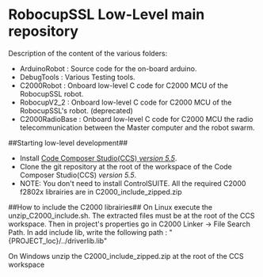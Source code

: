 RobocupSSL Low-Level main repository
==============================
Description of the content of the various folders:
 * ArduinoRobot : Source code for the on-board arduino.
 * DebugTools : Various Testing tools.
 * C2000Robot : Onboard low-level C code for C2000 MCU of the RobocupSSL robot.
 * RobocupV2_2 : Onboard low-level C code for C2000 MCU of the RobocupSSL's robot. (deprecated)
 * C2000RadioBase : Onboard low-level C code for C2000 MCU the radio telecommunication between the Master computer and the robot swarm.

##Starting low-level development##
 * Install  [Code Composer Studio(CCS) *version 5.5*](http://processors.wiki.ti.com/index.php/Download_CCS).
 * Clone the git repository at the root of the workspace of the Code Composer Studio(CCS) *version 5.5*.
 * NOTE: You don't need to install ControlSUITE. All the required C2000 f2802x librairies are in C2000_include_zipped.zip

##How to include the C2000 librairies##
On Linux execute the unzip_C2000_include.sh. The extracted files must be at the root of the CCS workspace.
Then in project's properties go in C2000 Linker -> File Search Path. In add include lib, write the following path : "{PROJECT_loc}/../driverlib.lib"

On Windows unzip the C2000_include_zipped.zip at the root of the CCS workspace

